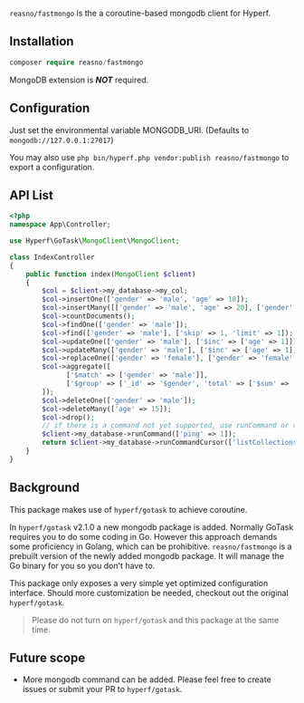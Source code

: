 `reasno/fastmongo` is the a coroutine-based mongodb client for Hyperf.

## Installation

```php
composer require reasno/fastmongo
```

MongoDB extension is ***NOT*** required.

## Configuration

Just set the environmental variable MONGODB_URI. (Defaults to `mongodb://127.0.0.1:27017`)

You may also use `php bin/hyperf.php vendor:publish reasno/fastmongo` to export a configuration.

## API List

```php
<?php
namespace App\Controller;

use Hyperf\GoTask\MongoClient\MongoClient;

class IndexController
{
    public function index(MongoClient $client)
    {
        $col = $client->my_database->my_col;
        $col->insertOne(['gender' => 'male', 'age' => 18]);
        $col->insertMany([['gender' => 'male', 'age' => 20], ['gender' => 'female', 'age' => 18]]);
        $col->countDocuments();
        $col->findOne(['gender' => 'male']);
        $col->find(['gender' => 'male'], ['skip' => 1, 'limit' => 1]);
        $col->updateOne(['gender' => 'male'], ['$inc' => ['age' => 1]]);
        $col->updateMany(['gender' => 'male'], ['$inc' => ['age' => 1]]);
        $col->replaceOne(['gender' => 'female'], ['gender' => 'female', 'age' => 15]);
        $col->aggregate([
              ['$match' => ['gender' => 'male']],
              ['$group' => ['_id' => '$gender', 'total' => ['$sum' => '$age']]],
        ]);
        $col->deleteOne(['gender' => 'male']);
        $col->deleteMany(['age' => 15]);
        $col->drop();
        // if there is a command not yet supported, use runCommand or runCommandCursor.
        $client->my_database->runCommand(['ping' => 1]);
        return $client->my_database->runCommandCursor(['listCollections' => 1]); 
    }
}
```

## Background

This package makes use of `hyperf/gotask` to achieve coroutine.

In `hyperf/gotask` v2.1.0 a new mongodb package is added. Normally GoTask requires you to do some coding in Go. However this approach demands some proficiency in Golang, which can be prohibitive. `reasno/fastmongo` is a prebuilt version of the newly added mongodb package. It will manage the Go binary for you so you don't have to.

This package only exposes a very simple yet optimized configuration interface. Should more customization be needed, checkout out the original `hyperf/gotask`. 

> Please do not turn on `hyperf/gotask` and this package at the same time.

## Future scope
* More mongodb command can be added. Please feel free to create issues or submit your PR to `hyperf/gotask`.


